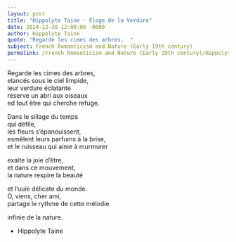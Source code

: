 ```yaml
---
layout: post
title: "Hippolyte Taine - Éloge de la Verdure"
date: 2024-12-30 12:00:00 -0000
author: Hippolyte Taine
quote: "Regarde les cimes des arbres,  "
subject: French Romanticism and Nature (Early 19th century)
permalink: /French Romanticism and Nature (Early 19th century)/Hippolyte Taine/Hippolyte Taine - Éloge de la Verdure
---
```


Regarde les cimes des arbres,  
elancés sous le ciel limpide,  
leur verdure éclatante  
réserve un abri aux oiseaux  
ed tout être qui cherche refuge.  

Dans le sillage du temps  
qui défile,  
les fleurs s’épanouissent,  
esmêlent leurs parfums à la brise,  
et le ruisseau qui aime à murmurer  

exalte la joie d’être,  
et dans ce mouvement,  
la nature respire la beauté  

et l’uuïe délicate du monde.  
O, viens, cher ami,  
partage le rythme de cette mélodie  

infinie de la nature.

- Hippolyte Taine
